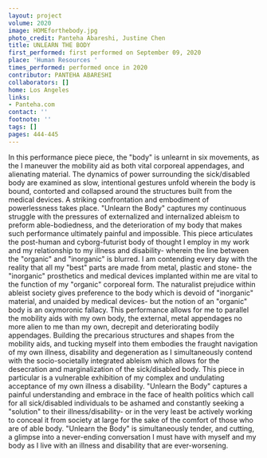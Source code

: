 ```yaml
---
layout: project
volume: 2020
image: HOMEforthebody.jpg
photo_credit: Panteha Abareshi, Justine Chen
title: UNLEARN THE BODY
first_performed: first performed on September 09, 2020
place: 'Human Resources '
times_performed: performed once in 2020
contributor: PANTEHA ABARESHI
collaborators: []
home: Los Angeles
links:
- Panteha.com
contact: ''
footnote: ''
tags: []
pages: 444-445
---
```




In this performance piece piece, the "body" is unlearnt in six movements, as the I maneuver the mobility aid as both vital corporeal appendages, and alienating material. The dynamics of power surrounding the sick/disabled body are examined as slow, intentional gestures unfold wherein the body is bound, contorted and collapsed around the structures built from the medical devices. A striking confrontation and embodiment of powerlessness takes place. "Unlearn the Body" captures my continuous struggle with the pressures of externalized and internalized ableism to preform able-bodiedness, and the deterioration of my body that makes such performance ultimately painful and impossible. This piece articulates the post-human and cyborg-futurist body of thought I employ in my work and my relationship to my illness and disability- wherein the line between the "organic" and "inorganic" is blurred. I am contending every day with the reality that all my "best" parts are made from metal, plastic and stone- the "inorganic" prosthetics and medical devices implanted within me are vital to the function of my "organic" corporeal form. The naturalist prejudice within ableist society gives preference to the body which is devoid of "inorganic" material, and unaided by medical devices- but the notion of an "organic" body is an oxymoronic fallacy. This performance allows for me to parallel the mobility aids with my own body, the external, metal appendages no more alien to me than my own, decrepit and deteriorating bodily appendages. Building the precarious structures and shapes from the mobility aids, and tucking myself into them embodies the fraught navigation of my own illness, disability and degeneration as I simultaneously contend with the socio-societally integrated ableism which allows for the desecration and marginalization of the sick/disabled body. This piece in particular is a vulnerable exhibition of my complex and undulating acceptance of my own illness a disability. "Unlearn the Body" captures a painful understanding and embrace in the face of health politics which call for all sick/disabled individuals to be ashamed and constantly seeking a "solution" to their illness/disability- or in the very least be actively working to conceal it from society at large for the sake of the comfort of those who are of able body. "Unlearn the Body" is simultaneously tender, and cutting, a glimpse into a never-ending conversation I must have with myself and my body as I live with an illness and disability that are ever-worsening. 
